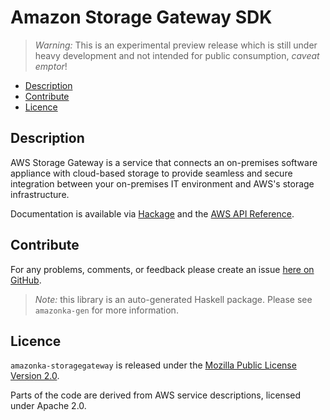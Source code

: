 # Amazon Storage Gateway SDK

> _Warning:_ This is an experimental preview release which is still under heavy development and not intended for public consumption, _caveat emptor_!

* [Description](#description)
* [Contribute](#contribute)
* [Licence](#licence)

## Description

AWS Storage Gateway is a service that connects an on-premises software
appliance with cloud-based storage to provide seamless and secure integration
between your on-premises IT environment and AWS's storage infrastructure.

Documentation is available via [Hackage](http://hackage.haskell.org/package/amazonka-storagegateway)
and the [AWS API Reference](http://docs.aws.amazon.com/storagegateway/latest/APIReference/Welcome.html).


## Contribute

For any problems, comments, or feedback please create an issue [here on GitHub](https://github.com/brendanhay/amazonka/issues).

> _Note:_ this library is an auto-generated Haskell package. Please see `amazonka-gen` for more information.


## Licence

`amazonka-storagegateway` is released under the [Mozilla Public License Version 2.0](http://www.mozilla.org/MPL/).

Parts of the code are derived from AWS service descriptions, licensed under Apache 2.0.
